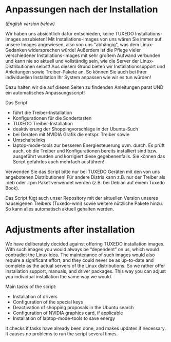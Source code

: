 # Anpassungen nach der Installation
_(English version below)_

Wir haben uns absichtlich dafür entschieden, keine TUXEDO Installations-Images anzubieten!
Mit Installations-Images von uns wären Sie immer auf unsere Images angewiesen, also von uns "abhängig", was dem Linux-Gedanken widersprechen würde!
Außerdem ist die Pflege vieler verschiedener Installations-Images mit sehr großem Aufwand verbunden und kann nie so aktuell und vollständig sein, wie die Server der Linux-Distributionen selbst!
Aus diesem Grund bieten wir Installationssupport und Anleitungen sowie Treiber-Pakete an. So können Sie auch bei Ihrer individuellen Installation Ihr System anpassen wie wir es tun würden!

Dazu halten wir die auf diesen Seiten zu findenden Anleitungen parat UND ein automatisches Anpassungsscript!

Das Script 
* führt die Treiber-Installation
* Konfigurationen für die Sondertasten
* TUXEDO Treiber-Installation
* deaktivierung der Shoppingvorschläge in der Ubuntu-Such
* bei Geräten mit NVIDIA Grafik die entspr. Treiber 
sowie 
* Umschaltelinks
* laptop-mode-tools zur besseren Energiesteuerung uvm. durch. 
Es prüft auch, ob die Treiber und Konfigurationen bereits installiert sind bzw. ausgeführt wurden und korrigiert diese gegebenenfalls. Sie können das Script gefahrlos auch mehrfach ausführen!

Verwenden Sie das Script bitte nur bei TUXEDO Geräten mit den von uns angebotenen Distributionen!
Für andere Distris kann z.B. nur der Treiber als .deb oder .rpm Paket verwendet werden (z.B. bei Debian auf einem Tuxedo Book).

Das Script fügt auch unser Repository mit der aktuellen Version unseres hauseigenen Treibers (Tuxedo-wmi) sowie weitere nützliche Pakete hinzu. So kann alles automatisch aktuell gehalten werden.


# Adjustments after installation

We have deliberately decided against offering TUXEDO installation images. With such images you would always be “dependent” on us, which would contradict the Linux idea. The maintenance of such images would also require a significant effort, and they could never be as up-to-date and complete as the actual servers of the Linux distributions. So we rather offer installation support, manuals, and driver packages. This way you can adjust you individual installation the same way we would.

Main tasks of the script:
* Installation of drivers
* Configuration of the special keys
* Deactivation of shopping proposals in the Ubuntu search
* Configuration of NVIDIA graphics card, if applicable
* Installation of laptop-mode-tools to save energy

It checks if tasks have already been done, and makes updates if necessary. It causes no problems to run the script several times. 